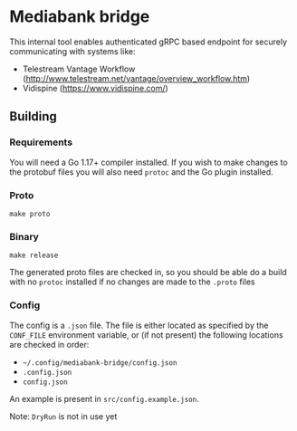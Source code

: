 # Mediabank bridge

This internal tool enables authenticated gRPC based endpoint for securely communicating with systems
like:

* Telestream Vantage Workflow (http://www.telestream.net/vantage/overview_workflow.htm)
* Vidispine (https://www.vidispine.com/)


## Building

### Requirements

You will need a Go 1.17+ compiler installed.
If you wish to make changes to the protobuf files you will also need `protoc` and the
Go plugin installed.

### Proto

```
make proto
```

### Binary

```
make release
```
The generated proto files are checked in, so you should be able do a build with no `protoc` installed
if no changes are made to the `.proto` files

### Config

The config is a `.json` file. The file is either located as specified by the `CONF_FILE`
environment variable, or (if not present) the following locations are checked in order:

* `~/.config/mediabank-bridge/config.json`
* `.config.json`
* `config.json`

An example is present in `src/config.example.json`.

Note: `DryRun` is not in use yet
